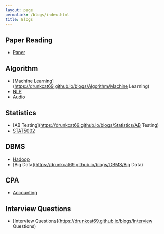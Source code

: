 ```yaml
---
layout: page
permalink: /blogs/index.html
title: Blogs
---
```


## Paper Reading

- [Paper](https://drunkcat69.github.io/blogs/paper/Paper) 

## Algorithm

- [Machine Learning](https://drunkcat69.github.io/blogs/Algorithm/Machine Learning) <br>
- [NLP](https://drunkcat69.github.io/blogs/Algorithm/NLP)<br>
- [Audio](https://drunkcat69.github.io/blogs/Algorithm/Audio)

## Statistics

- [AB Testing](https://drunkcat69.github.io/blogs/Statistics/AB Testing)<br>
- [STAT5002](https://drunkcat69.github.io/blogs/Statistics/STAT5002/)

## DBMS

- [Hadoop](https://drunkcat69.github.io/blogs/DBMS/Hadoop)<br>
- [Big Data](https://drunkcat69.github.io/blogs/DBMS/Big Data)<br>

## CPA

- [Accounting](https://drunkcat69.github.io/blogs/CPA/Accounting)<br>

## Interview Questions

- [Interview Questions](https://drunkcat69.github.io/blogs/Interview Questions)<br>

